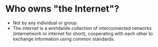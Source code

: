# Who owns "the Internet"?
- Not by any individual or group.
- The internet is a worldwide collection of interconnected networks (internetwork or internet for short), cooperating with each other to exchange information using common standards.
  
